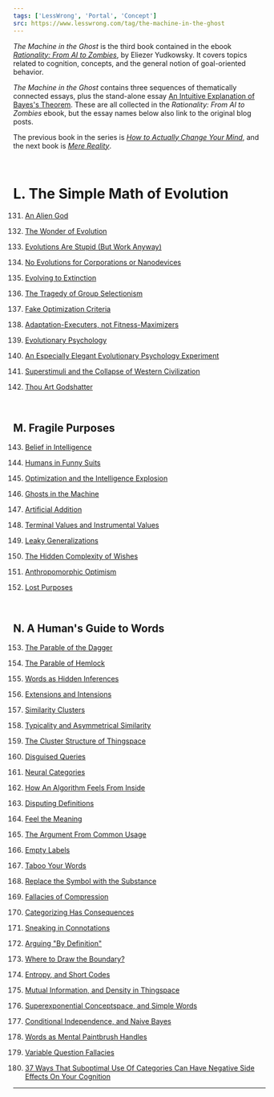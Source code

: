 ```yaml
---
tags: ['LessWrong', 'Portal', 'Concept']
src: https://www.lesswrong.com/tag/the-machine-in-the-ghost
---
```


*The Machine in the Ghost* is the third book contained in the ebook [*Rationality: From AI to Zombies*](https://www.lesswrong.com/tag/rationality:-from-ai-to-zombies), by Eliezer Yudkowsky. It covers topics related to cognition, concepts, and the general notion of goal-oriented behavior.

*The Machine in the Ghost* contains three sequences of thematically connected essays, plus the stand-alone essay [An Intuitive Explanation of Bayes's Theorem](http://www.yudkowsky.net/rational/bayes). These are all collected in the *Rationality: From AI to Zombies* ebook, but the essay names below also link to the original blog posts.

The previous book in the series is [*How to Actually Change Your Mind*](https://www.lesswrong.com/tag/how-to-actually-change-your-mind), and the next book is [*Mere Reality*](https://www.lesswrong.com/tag/mere-reality).

 

# L. The Simple Math of Evolution
131. [An Alien God](http://lesswrong.com/lw/kr/an_alien_god/)

132. [The Wonder of Evolution](http://lesswrong.com/lw/ks/the_wonder_of_evolution/)

133. [Evolutions Are Stupid (But Work Anyway)](http://lesswrong.com/lw/kt/evolutions_are_stupid_but_work_anyway/)

134. [No Evolutions for Corporations or Nanodevices](http://lesswrong.com/lw/l6/no_evolutions_for_corporations_or_nanodevices/)

135. [Evolving to Extinction](http://lesswrong.com/lw/l5/evolving_to_extinction/)

136. [The Tragedy of Group Selectionism](http://lesswrong.com/lw/kw/the_tragedy_of_group_selectionism/)

137. [Fake Optimization Criteria](http://lesswrong.com/lw/kz/fake_optimization_criteria/)

138. [Adaptation-Executers, not Fitness-Maximizers](http://lesswrong.com/lw/l0/adaptationexecuters_not_fitnessmaximizers/)

139. [Evolutionary Psychology](http://lesswrong.com/lw/l1/evolutionary_psychology/)

140. [An Especially Elegant Evolutionary Psychology Experiment](http://lesswrong.com/lw/yj/an_especially_elegant_evpsych_experiment/)

141. [Superstimuli and the Collapse of Western Civilization](http://lesswrong.com/lw/h3/superstimuli_and_the_collapse_of_western/)

142. [Thou Art Godshatter](http://lesswrong.com/lw/l3/thou_art_godshatter/)

 

## M. Fragile Purposes
143. [Belief in Intelligence](http://lesswrong.com/lw/v8/belief_in_intelligence/)

144. [Humans in Funny Suits](http://lesswrong.com/lw/so/humans_in_funny_suits/)

145. [Optimization and the Intelligence Explosion](http://lesswrong.com/lw/rk/optimization_and_the_singularity/)

146. [Ghosts in the Machine](http://lesswrong.com/lw/rf/ghosts_in_the_machine/)

147. [Artificial Addition](http://lesswrong.com/lw/l9/artificial_addition/)

148. [Terminal Values and Instrumental Values](http://lesswrong.com/lw/l4/terminal_values_and_instrumental_values/)

149. [Leaky Generalizations](http://lesswrong.com/lw/lc/leaky_generalizations/)

150. [The Hidden Complexity of Wishes](http://lesswrong.com/lw/ld/the_hidden_complexity_of_wishes/)

151. [Anthropomorphic Optimism](http://lesswrong.com/lw/st/anthropomorphic_optimism/)

152. [Lost Purposes](http://lesswrong.com/lw/le/lost_purposes/)

 

## N. A Human's Guide to Words
153. [The Parable of the Dagger](http://lesswrong.com/lw/ne/the_parable_of_the_dagger)

154. [The Parable of Hemlock](http://lesswrong.com/lw/nf/the_parable_of_hemlock)

155. [Words as Hidden Inferences](http://lesswrong.com/lw/ng/words_as_hidden_inferences)

156. [Extensions and Intensions](http://lesswrong.com/lw/nh/extensions_and_intensions)

157. [Similarity Clusters](http://lesswrong.com/lw/nj/similarity_clusters)

158. [Typicality and Asymmetrical Similarity](http://lesswrong.com/lw/nk/typicality_and_asymmetrical_similarity)

159. [The Cluster Structure of Thingspace](http://lesswrong.com/lw/nl/the_cluster_structure_of_thingspace)

160. [Disguised Queries](http://lesswrong.com/lw/nm/disguised_queries)

161. [Neural Categories](http://lesswrong.com/lw/nn/neural_categories)

162. [How An Algorithm Feels From Inside](http://lesswrong.com/lw/no/how_an_algorithm_feels_from_inside)

163. [Disputing Definitions](http://lesswrong.com/lw/np/disputing_definitions)

164. [Feel the Meaning](http://lesswrong.com/lw/nq/feel_the_meaning)

165. [The Argument From Common Usage](http://lesswrong.com/lw/nr/the_argument_from_common_usage)

166. [Empty Labels](http://lesswrong.com/lw/ns/empty_labels)

167. [Taboo Your Words](http://lesswrong.com/lw/nu/taboo_your_words)

168. [Replace the Symbol with the Substance](http://lesswrong.com/lw/nv/replace_the_symbol_with_the_substance)

169. [Fallacies of Compression](http://lesswrong.com/lw/nw/fallacies_of_compression)

170. [Categorizing Has Consequences](http://lesswrong.com/lw/nx/categorizing_has_consequences)

171. [Sneaking in Connotations](http://lesswrong.com/lw/ny/sneaking_in_connotations)

172. [Arguing "By Definition"](http://lesswrong.com/lw/nz/arguing_by_definition)

173. [Where to Draw the Boundary?](http://lesswrong.com/lw/o0/where_to_draw_the_boundary)

174. [Entropy, and Short Codes](http://lesswrong.com/lw/o1/entropy_and_short_codes)

175. [Mutual Information, and Density in Thingspace](http://lesswrong.com/lw/o2/mutual_information_and_density_in_thingspace)

176. [Superexponential Conceptspace, and Simple Words](http://lesswrong.com/lw/o3/superexponential_conceptspace_and_simple_words)

177. [Conditional Independence, and Naive Bayes](http://lesswrong.com/lw/o8/conditional_independence_and_naive_bayes)

178. [Words as Mental Paintbrush Handles](http://lesswrong.com/lw/o9/words_as_mental_paintbrush_handles)

179. [Variable Question Fallacies](http://lesswrong.com/lw/oc/variable_question_fallacies)

180. [37 Ways That Suboptimal Use Of Categories Can Have Negative Side Effects On Your Cognition](http://lesswrong.com/lw/od/37_ways_that_words_can_be_wrong)



---

